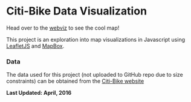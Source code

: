 # Citi-Bike Data Visualization

Head over to the [webviz](https://htmlpreview.github.io/?https://github.com/WillahScott/citibike/blob/master/citibike-viz/index.html) to see the cool map!


This project is an exploration into map visualizations in Javascript using [LeafletJS](http://leafletjs.com/) and [MapBox](https://www.mapbox.com/).  

### Data  

The data used for this project (not uploaded to GitHub repo due to size constraints) can be obtained from the [Citi-Bike website](https://www.citibikenyc.com/system-data)


**Last Updated: April, 2016**
